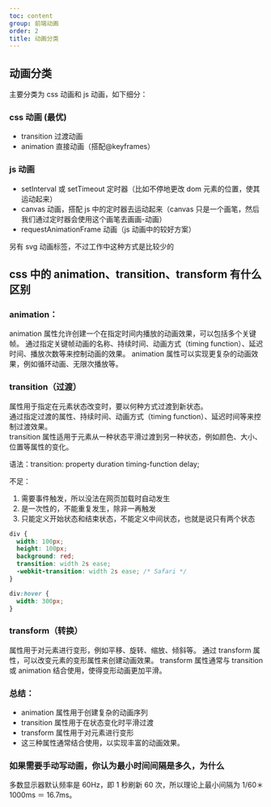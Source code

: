 ```yaml
---
toc: content
group: 前端动画
order: 2
title: 动画分类
---
```


## 动画分类

主要分类为 css 动画和 js 动画，如下细分：

### css 动画 (最优)

- transition 过渡动画
- animation 直接动画（搭配@keyframes）

### js 动画

- setInterval 或 setTimeout 定时器（比如不停地更改 dom 元素的位置，使其运动起来）
- canvas 动画，搭配 js 中的定时器去运动起来（canvas 只是一个画笔，然后我们通过定时器会使用这个画笔去画画-动画）
- requestAnimationFrame 动画（js 动画中的较好方案）

另有 svg 动画标签，不过工作中这种方式是比较少的

## css 中的 animation、transition、transform 有什么区别

### animation：

animation 属性允许创建一个在指定时间内播放的动画效果，可以包括多个关键帧。
通过指定关键帧动画的名称、持续时间、动画方式（timing function）、延迟时间、播放次数等来控制动画的效果。
animation 属性可以实现更复杂的动画效果，例如循环动画、无限次播放等。

### transition（过渡）

属性用于指定在元素状态改变时，要以何种方式过渡到新状态。  
通过指定过渡的属性、持续时间、动画方式（timing function）、延迟时间等来控制过渡效果。  
transition 属性适用于元素从一种状态平滑过渡到另一种状态，例如颜色、大小、位置等属性的变化。

语法：transition: property duration timing-function delay;

不足：

1. 需要事件触发，所以没法在网页加载时自动发生
2. 是一次性的，不能重复发生，除非一再触发
3. 只能定义开始状态和结束状态，不能定义中间状态，也就是说只有两个状态

```css
div {
  width: 100px;
  height: 100px;
  background: red;
  transition: width 2s ease;
  -webkit-transition: width 2s ease; /* Safari */
}

div:hover {
  width: 300px;
}
```

### transform（转换）

属性用于对元素进行变形，例如平移、旋转、缩放、倾斜等。
通过 transform 属性，可以改变元素的变形属性来创建动画效果。
transform 属性通常与 transition 或 animation 结合使用，使得变形动画更加平滑。

### 总结：

- animation 属性用于创建复杂的动画序列
- transition 属性用于在状态变化时平滑过渡
- transform 属性用于对元素进行变形
- 这三种属性通常结合使用，以实现丰富的动画效果。

### 如果需要手动写动画，你认为最小时间间隔是多久，为什么

多数显示器默认频率是 60Hz，即 1 秒刷新 60 次，所以理论上最小间隔为 1/60＊1000ms ＝ 16.7ms。
